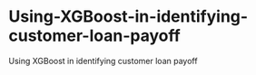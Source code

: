# Using-XGBoost-in-identifying-customer-loan-payoff
Using XGBoost in identifying  customer loan payoff
